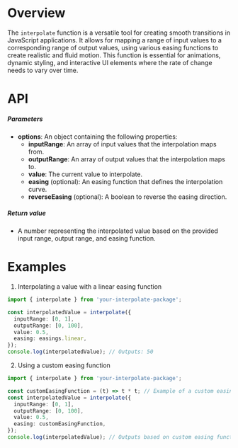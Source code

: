 # Overview

The `interpolate` function is a versatile tool for creating smooth transitions in JavaScript applications. It allows for mapping a range of input values to a corresponding range of output values, using various easing functions to create realistic and fluid motion. This function is essential for animations, dynamic styling, and interactive UI elements where the rate of change needs to vary over time.

# API

##### Parameters

- **options**: An object containing the following properties:
  - **inputRange**: An array of input values that the interpolation maps from.
  - **outputRange**: An array of output values that the interpolation maps to.
  - **value**: The current value to interpolate.
  - **easing** (optional): An easing function that defines the interpolation curve.
  - **reverseEasing** (optional): A boolean to reverse the easing direction.

##### Return value

- A number representing the interpolated value based on the provided input range, output range, and easing function.

# Examples

1. Interpolating a value with a linear easing function

```typescript
import { interpolate } from 'your-interpolate-package';

const interpolatedValue = interpolate({
  inputRange: [0, 1],
  outputRange: [0, 100],
  value: 0.5,
  easing: easings.linear,
});
console.log(interpolatedValue); // Outputs: 50
```

2. Using a custom easing function

```typescript
import { interpolate } from 'your-interpolate-package';

const customEasingFunction = (t) => t * t; // Example of a custom easing function
const interpolatedValue = interpolate({
  inputRange: [0, 1],
  outputRange: [0, 100],
  value: 0.5,
  easing: customEasingFunction,
});
console.log(interpolatedValue); // Outputs based on custom easing function
```

